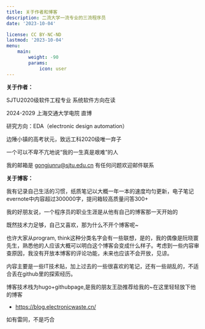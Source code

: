 ```yaml
---
title: 关于作者和博客
description: 二流大学一流专业的三流程序员
date: '2023-10-04'

license: CC BY-NC-ND
lastmod: '2023-10-04'
menu:
    main: 
        weight: -90
        params:
            icon: user
---
```

**关于作者：**

SJTU2020级软件工程专业 系统软件方向在读

2024-2029 上海交通大学电院 直博 

研究方向：EDA（electronic design automation）

边陲小镇的高考状元，致远工科2020级唯一弃子 

一个可以不卑不亢地说“我的一生真是艰难”的人

我的邮箱是 gongjunru@sjtu.edu.cn 有任何问题欢迎邮件联系

**关于博客：**

我有记录自己生活的习惯，纸质笔记以大概一年一本的速度均匀更新，电子笔记evernote中内容超过300000字，提问箱较高质量问答300+

我的好朋友说，一个程序员的职业生涯是从他有自己的博客那一天开始的 

既然技术力足够，自己又喜欢，那为什么不开个博客呢~

也许大家从program, think这种分类名字会有一些联想，是的，我的偶像是阮晓寰先生，熟悉他的人应该大概可以明白这个博客会变成什么样子。考虑到一些内容审查原因，我没有开放本博客的评论功能，未来也应该不会开放，见谅。

内容主要是一些IT技术贴，加上过去的一些很喜欢的笔记，还有一些胡乱的，不适合丢在github里的探索经历。

博客技术栈为hugo+githubpage,是我的朋友王劭推荐给我的~在这里轻轻放下他的博客
* https://blog.electronicwaste.cn/

如有雷同，不是巧合